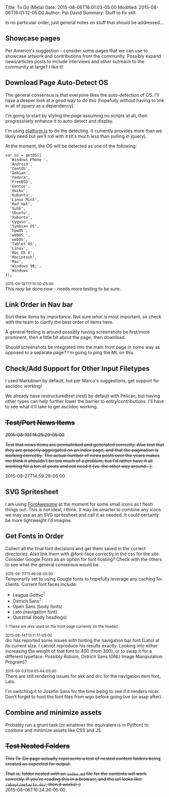 Title: To Do (Meta)
Date: 2015-08-06T16:01:03-05:00
Modified: 2015-08-06T16:01:12-05:00
Author: Pat David
Summary: Stuff to fix still.

In no particular order, just general notes on stuff that should be addressed...

## Showcase pages

Per Americo's suggestion - consider some pages that we can use to showcase artwork and contributions from the community.
Possibly expand news/articles posts to include interviews and other outreach to the community at large?  I like it!

## Download Page Auto-Detect OS

The general consensus is that everyone likes the auto-detection of OS.
I'll have a deeper look at a good way to do this (hopefully without having to link in all of jquery as a dependency).

I'm going to start by styling the page assuming no scripts at all, then progressively enhance it to auto-detect and display.

I'm using [platform.js](https://github.com/bestiejs/platform.js/) to do the detecting.
It currently provides more than we likely need but we'll roll with it (it's much less than pulling in jquery).

At the moment, the OS will be detected as one of the following:

    var os = getOS([
      'Windows Phone ',
      'Android',
      'CentOS',
      'Debian',
      'Fedora',
      'FreeBSD',
      'Gentoo',
      'Haiku',
      'Kubuntu',
      'Linux Mint',
      'Red Hat',
      'SuSE',
      'Ubuntu',
      'Xubuntu',
      'Cygwin',
      'Symbian OS',
      'hpwOS',
      'webOS ',
      'webOS',
      'Tablet OS',
      'Linux',
      'Mac OS X',
      'Macintosh',
      'Mac',
      'Windows 98;',
      'Windows '
    ]);

<small>2015-09-18T17:10:50-05:00</small>  
This _may_ be done now - needs more testing to be sure.

## Link Order in Nav bar

Sort these items by *importance*.
Not sure *what* is most important, so check with the team to clarify the best order of items here.

A general feeling is around possibly having screenshots be first/more prominent, then a little bit about the page, then download.

Should screenshots be integrated into the main front page in some way as opposed to a separate page?  I'm going to ping the ML on this.


## Check/Add Support for Other Input Filetypes

I used Markdown by default, but per Marco's suggestions, get support for asciidoc working!

We already have restructuredtext (rest) by default with Pelican, but having other types can help further lower the 
barrier to entry/contributions.  I'll have to see what it'll take to get asciidoc working.


## <del>Test/Port News Items</del>

<del>2015-08-19T14:25:29-05:00</del>

<del>
Test that news items are permalinked and generated correctly.
Also test that they are properly aggregated on an index page, and that the 
pagination is working correctly.</del>

<del>
The actual number of news posts over the years makes me think it shouldn't be too much of a problem,
but I'd rather have it all working for a ton of posts and not need it (vs. the other way around...).
</del>

2015-08-27T14:59:29-05:00

## SVG Spritesheet

I am using [FontAwesome] at the moment for some small icons as I flesh things out.
This is not ideal, I think.
It may be smarter to combine any icons we may use as an SVG spritesheet and call it as needed.
It could certainly be more lightweight I'd imagine.


## Get Fonts in Order

Collect all the final font decisions and get them saved in the correct directories.
Also link them with @font-face correctly in the css for the site.
Consider Google Fonts as an option for font hosting?
Check with the others to see what the general consensus would be.

<small>2015-08-11T11:46:08-05:00</small>  
Temporarily set to using Google fonts to hopefully leverage any caching for clients.
Current font faces include:

* League Gothic<sup>1</sup>
* Ostrich Sans<sup>1</sup>
* Open Sans (body fonts)
* Lato (navigation font)
* Questrial (body headings)

<small>1: These are only used on the front page currently (in the header).</small>

<small>2015-08-14T13:11:17-05:00</small>  
drc has reported some issues with hinting the navigation bar font (Lato) at its current size.
I cannot reproduce his results exactly.
Looking into either increasing the weight of that font to 400 (from 300), or to swap it for a different typeface.
Possibly Roboto, Ostrich Sans (GNU Image Manipulation Program)?

<small>2015-09-03T09:05:44-05:00</small>  
There are still rendering issues for akk and drc for the navigation item font, Lato.

I'm switching it to Josefin Sans for the time being to see if it renders nicer.
Don't forget to host the font files from wgo before going live (or asap after).


## Combine and minimize assets

Probably run a grunt task (or whatever the equivalent is in Python) to combine and minimize assets like CSS and JS.


## <strike>Test Nested Folders</strike>

<strike>This To-Do page actually represents a test of nested content folders being created as expected for output.

That is, folder nested with an `index.md` file for the contents will work correctly.
If you're reading this in a browser, and the url looks like: `/about/meta/to-do/`, then it works! :)
</strike>  
2015-08-06T16:24:26-05:00


[FontAwesome]: http://fortawesome.github.io/Font-Awesome/
